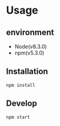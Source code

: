 # Usage

## environment
- Node(v8.3.0)
- npm(v5.3.0)

## Installation
```
npm install
```

## Develop
```
npm start
```
